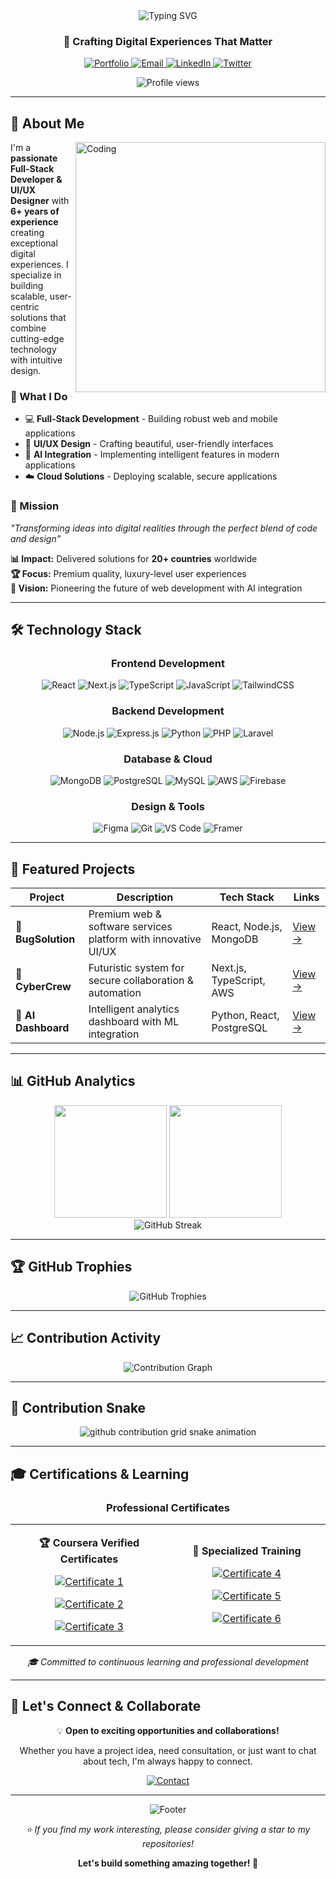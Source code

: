 <!-- Profile Header -->
<div align="center">
  <img src="https://readme-typing-svg.herokuapp.com?font=Fira+Code&size=32&duration=2800&pause=2000&color=A855F7&center=true&vCenter=true&width=940&lines=Hi+there+%F0%9F%91%8B%2C+I'm+Naveed+Alam;Full-Stack+Developer+%7C+UI%2FUX+Designer+%7C+AI+Enthusiast" alt="Typing SVG" />
</div>

<h3 align="center">🚀 Crafting Digital Experiences That Matter</h3>

<p align="center">
  <a href="https://naveedalam.dev" target="_blank">
    <img src="https://img.shields.io/badge/🌐_Portfolio-naveedalam.dev-6366f1?style=for-the-badge&logoColor=white" alt="Portfolio" />
  </a>
  <a href="mailto:contact@naveedalam.dev">
    <img src="https://img.shields.io/badge/📧_Email-contact@naveedalam.dev-ef4444?style=for-the-badge&logoColor=white" alt="Email" />
  </a>
  <a href="https://linkedin.com/in/naveedalam-dev" target="_blank">
    <img src="https://img.shields.io/badge/💼_LinkedIn-0077B5?style=for-the-badge&logo=linkedin&logoColor=white" alt="LinkedIn" />
  </a>
  <a href="https://x.com/naveedalam_dev" target="_blank">
    <img src="https://img.shields.io/badge/🐦_Twitter-1DA1F2?style=for-the-badge&logo=twitter&logoColor=white" alt="Twitter" />
  </a>
</p>

<div align="center">
  <img src="https://komarev.com/ghpvc/?username=naveedalam-dev&label=Profile%20Views&color=6366f1&style=for-the-badge" alt="Profile views"/>
</div>

---

## 🎯 About Me

<img align="right" alt="Coding" width="400" src="https://images.pexels.com/photos/574071/pexels-photo-574071.jpeg?auto=compress&cs=tinysrgb&w=800">

I'm a **passionate Full-Stack Developer & UI/UX Designer** with **6+ years of experience** creating exceptional digital experiences. I specialize in building scalable, user-centric solutions that combine cutting-edge technology with intuitive design.

### 🌟 What I Do
- 💻 **Full-Stack Development** - Building robust web and mobile applications
- 🎨 **UI/UX Design** - Crafting beautiful, user-friendly interfaces
- 🤖 **AI Integration** - Implementing intelligent features in modern applications
- ☁️ **Cloud Solutions** - Deploying scalable, secure applications

### 🎯 Mission
*"Transforming ideas into digital realities through the perfect blend of code and design"*

**📊 Impact:** Delivered solutions for **20+ countries** worldwide  
**🏆 Focus:** Premium quality, luxury-level user experiences  
**🔮 Vision:** Pioneering the future of web development with AI integration

---

## 🛠️ Technology Stack

<div align="center">

### Frontend Development
![React](https://img.shields.io/badge/React-20232A?style=for-the-badge&logo=react&logoColor=61DAFB)
![Next.js](https://img.shields.io/badge/Next.js-000000?style=for-the-badge&logo=next.js&logoColor=white)
![TypeScript](https://img.shields.io/badge/TypeScript-007ACC?style=for-the-badge&logo=typescript&logoColor=white)
![JavaScript](https://img.shields.io/badge/JavaScript-F7DF1E?style=for-the-badge&logo=javascript&logoColor=black)
![TailwindCSS](https://img.shields.io/badge/Tailwind_CSS-38B2AC?style=for-the-badge&logo=tailwind-css&logoColor=white)

### Backend Development
![Node.js](https://img.shields.io/badge/Node.js-43853D?style=for-the-badge&logo=node.js&logoColor=white)
![Express.js](https://img.shields.io/badge/Express.js-404D59?style=for-the-badge)
![Python](https://img.shields.io/badge/Python-3776AB?style=for-the-badge&logo=python&logoColor=white)
![PHP](https://img.shields.io/badge/PHP-777BB4?style=for-the-badge&logo=php&logoColor=white)
![Laravel](https://img.shields.io/badge/Laravel-FF2D20?style=for-the-badge&logo=laravel&logoColor=white)

### Database & Cloud
![MongoDB](https://img.shields.io/badge/MongoDB-4EA94B?style=for-the-badge&logo=mongodb&logoColor=white)
![PostgreSQL](https://img.shields.io/badge/PostgreSQL-316192?style=for-the-badge&logo=postgresql&logoColor=white)
![MySQL](https://img.shields.io/badge/MySQL-00000F?style=for-the-badge&logo=mysql&logoColor=white)
![AWS](https://img.shields.io/badge/Amazon_AWS-232F3E?style=for-the-badge&logo=amazon-aws&logoColor=white)
![Firebase](https://img.shields.io/badge/Firebase-039BE5?style=for-the-badge&logo=Firebase&logoColor=white)

### Design & Tools
![Figma](https://img.shields.io/badge/Figma-F24E1E?style=for-the-badge&logo=figma&logoColor=white)
![Git](https://img.shields.io/badge/Git-F05032?style=for-the-badge&logo=git&logoColor=white)
![VS Code](https://img.shields.io/badge/VS_Code-0078D4?style=for-the-badge&logo=visual%20studio%20code&logoColor=white)
![Framer](https://img.shields.io/badge/Framer-black?style=for-the-badge&logo=framer&logoColor=blue)

</div>

---

## 🚀 Featured Projects

<div align="center">

| Project | Description | Tech Stack | Links |
|---------|-------------|------------|-------|
| **🔹 BugSolution** | Premium web & software services platform with innovative UI/UX | React, Node.js, MongoDB | [View →](https://github.com/naveedalam-dev) |
| **🔹 CyberCrew** | Futuristic system for secure collaboration & automation | Next.js, TypeScript, AWS | [View →](#) |
| **🔹 AI Dashboard** | Intelligent analytics dashboard with ML integration | Python, React, PostgreSQL | [View →](#) |

</div>

---

## 📊 GitHub Analytics

<div align="center">
  <img height="180em" src="https://github-readme-stats.vercel.app/api?username=naveedalam-dev&show_icons=true&theme=tokyonight&include_all_commits=true&count_private=true"/>
  <img height="180em" src="https://github-readme-stats.vercel.app/api/top-langs/?username=naveedalam-dev&layout=compact&langs_count=8&theme=tokyonight"/>
</div>

<div align="center">
  <img src="https://github-readme-streak-stats.herokuapp.com/?user=naveedalam-dev&theme=tokyonight" alt="GitHub Streak" />
</div>

---

## 🏆 GitHub Trophies

<div align="center">
  <img src="https://github-profile-trophy.vercel.app/?username=naveedalam-dev&theme=tokyonight&no-frame=false&no-bg=false&margin-w=4" alt="GitHub Trophies" />
</div>

---

## 📈 Contribution Activity

<div align="center">
  <img src="https://github-readme-activity-graph.vercel.app/graph?username=naveedalam-dev&theme=tokyo-night&bg_color=1a1b27&color=a855f7&line=6366f1&point=ffffff&area=true&hide_border=true" alt="Contribution Graph" />
</div>

---

## 🐍 Contribution Snake

<div align="center">
  <picture>
    <source media="(prefers-color-scheme: dark)" srcset="https://raw.githubusercontent.com/naveedalam-dev/naveedalam-dev/output/github-contribution-grid-snake-dark.svg">
    <source media="(prefers-color-scheme: light)" srcset="https://raw.githubusercontent.com/naveedalam-dev/naveedalam-dev/output/github-contribution-grid-snake.svg">
    <img alt="github contribution grid snake animation" src="https://raw.githubusercontent.com/naveedalam-dev/naveedalam-dev/output/github-contribution-grid-snake.svg">
  </picture>
</div>

---

## 🎓 Certifications & Learning

<div align="center">

### Professional Certificates

<table>
<tr>
<td align="center" width="50%">

**🏆 Coursera Verified Certificates**

[![Certificate 1](https://img.shields.io/badge/📜_Certificate_1-View_Credential-4285f4?style=for-the-badge&logo=coursera&logoColor=white)](https://coursera.org/share/32640bacc7d58243cfb785b087b7fe2a)

[![Certificate 2](https://img.shields.io/badge/📜_Certificate_2-View_Credential-4285f4?style=for-the-badge&logo=coursera&logoColor=white)](https://coursera.org/share/51d1b1053f9ceacf07f21867851bbe8e)

[![Certificate 3](https://img.shields.io/badge/📜_Certificate_3-View_Credential-4285f4?style=for-the-badge&logo=coursera&logoColor=white)](https://coursera.org/share/e1c537c93c0044ede3f72a78a9b131fc)

</td>
<td align="center" width="50%">

**🎯 Specialized Training**

[![Certificate 4](https://img.shields.io/badge/📜_Certificate_4-View_Credential-4285f4?style=for-the-badge&logo=coursera&logoColor=white)](https://coursera.org/share/6607e693e7484cbdb888af70fc925d6f)

[![Certificate 5](https://img.shields.io/badge/📜_Certificate_5-View_Credential-4285f4?style=for-the-badge&logo=coursera&logoColor=white)](https://coursera.org/share/16336c0d68743ad9583a94effd8d41b8)

[![Certificate 6](https://img.shields.io/badge/📜_Certificate_6-View_Credential-4285f4?style=for-the-badge&logo=coursera&logoColor=white)](https://coursera.org/share/36d55a0031aac4b67bf3b8b03298413b)

</td>
</tr>
</table>

<p><em>🎓 Committed to continuous learning and professional development</em></p>

</div>

---

## 🤝 Let's Connect & Collaborate

<div align="center">
  <p>💡 <strong>Open to exciting opportunities and collaborations!</strong></p>
  <p>Whether you have a project idea, need consultation, or just want to chat about tech, I'm always happy to connect.</p>
  
  <a href="mailto:contact@naveedalam.dev">
    <img src="https://img.shields.io/badge/📧_Get_In_Touch-contact@naveedalam.dev-ef4444?style=for-the-badge&logoColor=white" alt="Contact" />
  </a>
</div>

---

<div align="center">
  <img src="https://capsule-render.vercel.app/api?type=waving&color=gradient&height=100&section=footer&text=Thanks%20for%20visiting!&fontSize=16&fontColor=ffffff&animation=twinkling" alt="Footer" />
</div>

<div align="center">
  <p><em>⭐️ If you find my work interesting, please consider giving a star to my repositories!</em></p>
  <p><strong>Let's build something amazing together! 🚀</strong></p>
</div>